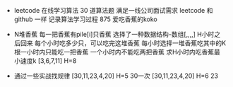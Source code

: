 - leetcode 在线学习算法
30 道算法题 满足一线公司面试需求
leetcode 和github 一样 记录算法学习过程
875 爱吃香蕉的koko

- N堆香蕉 每一把香蕉有pile[i]只香蕉
  选择了一种数据结构-数组[,,,,]
  H小时之后回来
  每个小时吃多少只，可以吃完这堆香蕉
  每小时选择一堆香蕉吃其中的K根一小时内只能吃一把香蕉
  一个小时内不能吃两把香蕉
  求H小时内吃香蕉最小速度k
  [3,6,7,11]  H=8
- 通过一些实战找规律
  [30,11,23,4,20] H=5  30一次
  [30,11,23,4,20] H=6  23
